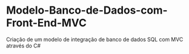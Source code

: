 # Modelo-Banco-de-Dados-com-Front-End-MVC
Criação de um modelo de integração de banco de dados SQL com MVC através do C#
